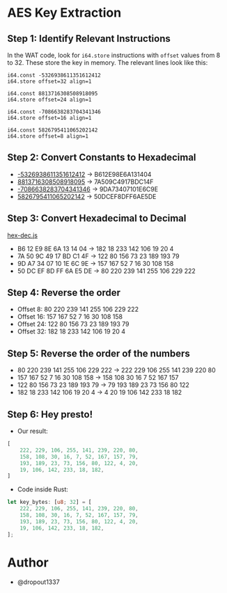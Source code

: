 # AES Key Extraction

## Step 1: Identify Relevant Instructions
In the WAT code, look for `i64.store` instructions with `offset` values from 8 to 32. These store the key in memory. The relevant lines look like this:

```wat
i64.const -5326938611351612412
i64.store offset=32 align=1

i64.const 8813716308508918095
i64.store offset=24 align=1

i64.const -7086638283704341346
i64.store offset=16 align=1

i64.const 5826795411065202142
i64.store offset=8 align=1
```

## Step 2: Convert Constants to Hexadecimal
- [-5326938611351612412](https://www.rapidtables.com/convert/number/decimal-to-hex.html?x=-5326938611351612412) -> B612E98E6A131404
- [8813716308508918095](https://www.rapidtables.com/convert/number/decimal-to-hex.html?x=8813716308508918095)   -> 7A509C4917BDC14F
- [-7086638283704341346](https://www.rapidtables.com/convert/number/decimal-to-hex.html?x=-7086638283704341346) -> 9DA73407101E6C9E
- [5826795411065202142](https://www.rapidtables.com/convert/number/decimal-to-hex.html?x=5826795411065202142)   -> 50DCEF8DFF6AE5DE

## Step 3: Convert Hexadecimal to Decimal
[hex-dec.js](hex-dec.js)
- B6 12 E9 8E 6A 13 14 04 -> 182 18 233 142 106 19 20 4
- 7A 50 9C 49 17 BD C1 4F -> 122 80 156 73 23 189 193 79
- 9D A7 34 07 10 1E 6C 9E -> 157 167 52 7 16 30 108 158
- 50 DC EF 8D FF 6A E5 DE -> 80 220 239 141 255 106 229 222

## Step 4: Reverse the order
- Offset 8:  80 220 239 141 255 106 229 222
- Offset 16: 157 167 52 7 16 30 108 158
- Offset 24: 122 80 156 73 23 189 193 79
- Offset 32: 182 18 233 142 106 19 20 4

## Step 5: Reverse the order of the numbers
- 80 220 239 141 255 106 229 222 -> 222 229 106 255 141 239 220 80
- 157 167 52 7 16 30 108 158     -> 158 108 30 16 7 52 167 157
- 122 80 156 73 23 189 193 79    -> 79 193 189 23 73 156 80 122
- 182 18 233 142 106 19 20 4     -> 4 20 19 106 142 233 18 182

## Step 6: Hey presto!
- Our result:
```js
[
    222, 229, 106, 255, 141, 239, 220, 80,
    158, 108, 30, 16, 7, 52, 167, 157, 79,
    193, 189, 23, 73, 156, 80, 122, 4, 20,
    19, 106, 142, 233, 18, 182,
]
```
- Code inside Rust:
```rust
let key_bytes: [u8; 32] = [
    222, 229, 106, 255, 141, 239, 220, 80,
    158, 108, 30, 16, 7, 52, 167, 157, 79,
    193, 189, 23, 73, 156, 80, 122, 4, 20,
    19, 106, 142, 233, 18, 182,
];
```

# Author
- @dropout1337
